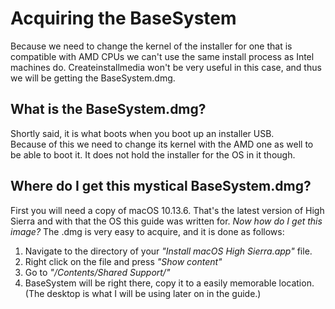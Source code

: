 # Acquiring the BaseSystem

Because we need to change the kernel of the installer for one that is compatible with AMD CPUs we can't use the same install process as Intel machines do. Createinstallmedia won't be very useful in this case, and thus we will be getting the BaseSystem.dmg. 

## What is the BaseSystem.dmg?

Shortly said, it is what boots when you boot up an installer USB.  
Because of this we need to change its kernel with the AMD one as well to be able to boot it. It does not hold the installer for the OS in it though.

## Where do I get this mystical BaseSystem.dmg?

First you will need a copy of macOS 10.13.6. That's the latest version of High Sierra and with that the OS this guide was written for. _Now how do I get this image?_ The .dmg is very easy to acquire, and it is done as follows:

1. Navigate to the directory of your _"Install macOS High Sierra.app"_ file.
2. Right click on the file and press _"Show content"_
3. Go to _"/Contents/Shared Support/"_
4. BaseSystem will be right there, copy it to a easily memorable location. \(The desktop is what I will be using later on in the guide.\)



